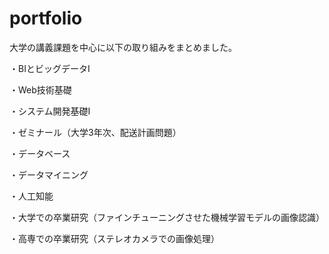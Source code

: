 # portfolio
大学の講義課題を中心に以下の取り組みをまとめました。

・BIとビッグデータⅠ

・Web技術基礎

・システム開発基礎Ⅰ

・ゼミナール（大学3年次、配送計画問題）

・データベース

・データマイニング

・人工知能

・大学での卒業研究（ファインチューニングさせた機械学習モデルの画像認識）

・高専での卒業研究（ステレオカメラでの画像処理）
